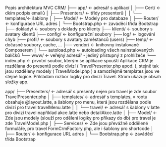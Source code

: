 Popis architektura MVC
CRM/
├── app/              ← adresář s aplikací
│   ├── Cert/         ← dkim podpis emailů
│   ├── Presenters/   ← třídy presenterů
│   │   └── templates/← šablony
│   ├── Model/        ← Modely pro databaze
│   ├── Router/       ← konfigurace URL adres
│   └── Bootstrap.php ← zaváděcí třída Bootstrap
├── doklady/              ← soubory s doklady pro klienty
├── klienti/              ← soubory s avatary klientů
├── config/           ← konfigurační soubory
├── log/              ← logování chyb
├── profil/           ← soubory s avatary zaměstanců (users)
├── temp/             ← dočasné soubory, cache, …
├── vendor/           ← knihovny instalované Composerem
│   └── autoload.php  ← autoloading všech nainstalovaných balíčků
└── www/              ← veřejný adresář - jediný přístupný z prohlížeče
    └── index.php     ← prvotní soubor, kterým se aplikace spouští
Aplikace CRM je rozdělana do presentů podle divizí ( TravelPresenter.php apod. ), stejně tak jsou rozděleny modely ( TravelModel.php ) a samozřejmě templates jsou ve stejné logice.
Přikládám rozbor logiky pro divizi Travel. Strom ukazuje obsah složky app.

app/
├── Presenters/       ← adresář s presenty nejen pro travel je zde soubor TravelPresenter.php
│   ├── templates/    ← adresář s templates, v rootu obsahuje @layout.latte, a šablony pro menu, která jsou rozdělana podle divizí pro travel travelMenu.latte
│   │   └── travel/   ← adresář s šablony v latte pro divizi travel například akce.latte nebo detailAkce.latte
│   ├── Model/        ← Zde jsou modely (slouží pro odělení logiky pro příkazy do db) pro travel je zde TravelModel.php
│   ├── Services/     ← Zde jsou převážně oddělené formuláře, pro travel FormCrmFactory.php, ale i šablony pro shortcode
│   ├── Router/       ← konfigurace URL adres
│   └── Bootstrap.php ← zaváděcí třída Bootstrap
